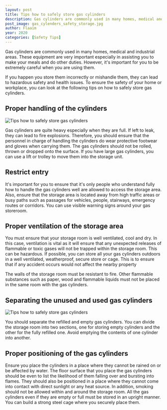 ```yaml
---
layout: post
title: Tips how to safely store gas cylinders
description: Gas cylinders are commonly used in many homes, medical and industrial areas. These equipment are very important especially in assisting you to make your meals and do other duties
post_image: gas_cylenders_safety_storage.jpg
author: Flaaim
year: 2020
categories: [Safety Tips]
---
```


Gas cylinders are commonly used in many homes, medical and industrial areas. These equipment are very important especially in assisting you to make your meals and do other duties. However, it's important for you to be extremely careful when you are using them. 

If you happen you store them incorrectly or mishandle them, they can lead to hazardous safety and health issues. To ensure the safety of your home or workplace, you can look at the following tips on how to safely store gas cylinders.

## Proper handling of the cylinders
![Tips how to safely store gas cylinders](https://safetyworkblog.com/assets/gas_cylenders_safety_storage.jpg)

Gas cylinders are quite heavy especially when they are full. If left to leak, they can lead to fire explosions. Therefore, you should ensure that the personnel in charge of handling the cylinders do wear protective footwear and gloves when carrying them. The gas cylinders should not be rolled, thrown or dropped onto the surface. If you have large gas cylinders, you can use a lift or trolley to move them into the storage unit.

## Restrict entry

It's important for you to ensure that it's only people who understand fully how to handle the gas cylinders well are allowed to access the storage area. Also, ensure that the storage area is located away from high traffic areas or busy paths such as passages for vehicles, people, stairways, emergency routes or corridors. You can use visible warning signs around your gas storeroom.

## Proper ventilation of the storage area

You must ensure that your storage room is well ventilated, cool and dry. In this case, ventilation is vital as it will ensure that any unexpected releases of flammable or toxic gases will not be trapped within the storage room. This can be hazardous. If possible, you can store all your gas cylinders outdoors in a well ventilated, weatherproof, secure store or cage. This is to ensure that if any accident occurs would not affect the nearby property

The walls of the storage room must be resistant to fire. Other flammable substances such as paper, wood and flammable liquids must not be placed in the same room with the gas cylinders.

## Separating the unused and used gas cylinders
![Tips how to safely store gas cylinders](https://safetyworkblog.com/assets/chemstore-gasvault.jpg)

You should separate the refilled and empty gas cylinders. You can divide the storage room into two sections, one for storing empty cylinders and the other for the fully refilled one. Avoid emptying the contents of one cylinder into another.

## Proper positioning of the gas cylinders

Ensure you place the cylinders in a place where they cannot be rained on or be affected by water. The floor surface that you place the gas cylinders should be even to list the likelihood of them falling over and bursting into flames. They should also be positioned in a place where they cannot come into contact with direct sunlight or any heat source. In addition, smoking should not be allowed within and around the storage room. All the gas cylinders even if they are empty or full must be stored in an upright manner. You can build a strong steel cage where you securely place them.
